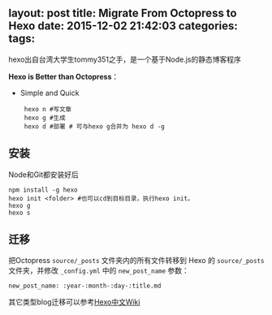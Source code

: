 layout: post
title: Migrate From Octopress to Hexo
date: 2015-12-02 21:42:03
categories:
tags:
---


hexo出自台湾大学生tommy351之手，是一个基于Node.js的静态博客程序

**Hexo is Better than Octopress**：

* Simple and Quick

	   hexo n #写文章
	   hexo g #生成
	   hexo d #部署 # 可与hexo g合并为 hexo d -g

<!--more-->

## 安装

Node和Git都安装好后

	npm install -g hexo
	hexo init <folder> #也可以cd到目标目录，执行hexo init。
	hexo g
	hexo s
	
## 迁移
把Octopress `source/_posts` 文件夹内的所有文件转移到 Hexo 的 `source/_posts` 文件夹，并修改 `_config.yml` 中的 `new_post_name` 参数：

    new_post_name: :year-:month-:day-:title.md

其它类型blog迁移可以参考[Hexo中文Wiki](http://wiki.jikexueyuan.com/project/hexo-document/migration.html)
